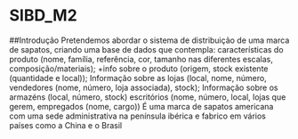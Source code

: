 # SIBD_M2
##Introdução
Pretendemos abordar o sistema de distribuição de uma marca de sapatos, criando uma base de dados que contempla: características do produto (nome, família, referência, cor, tamanho nas diferentes escalas, composição/materiais); +info sobre o produto (origem, stock existente (quantidade e local)); Informação sobre as lojas (local, nome, número, vendedores (nome, número, loja associada), stock); Informação sobre os armazéns (local, número, stock)
escritórios (nome, número, local, lojas que gerem, empregados (nome, cargo))
É uma marca de sapatos americana com uma sede administrativa na península ibérica e fabrico em vários países como a China e o Brasil

